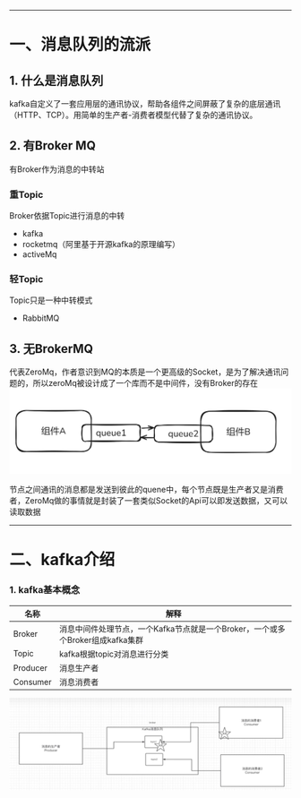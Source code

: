 
--- 
# 一、消息队列的流派
## 1. 什么是消息队列

kafka自定义了一套应用层的通讯协议，帮助各组件之间屏蔽了复杂的底层通讯（HTTP、TCP）。用简单的生产者-消费者模型代替了复杂的通讯协议。
## 2. 有Broker MQ
有Broker作为消息的中转站
### 重Topic
Broker依据Topic进行消息的中转
- kafka
- rocketmq（阿里基于开源kafka的原理编写）
- activeMq
### 轻Topic
Topic只是一种中转模式
- RabbitMQ

## 3. 无BrokerMQ
代表ZeroMq，作者意识到MQ的本质是一个更高级的Socket，是为了解决通讯问题的，所以zeroMq被设计成了一个库而不是中间件，没有Broker的存在
![zeromq](image/20250306233858.png)

节点之间通讯的消息都是发送到彼此的quene中，每个节点既是生产者又是消费者，ZeroMq做的事情就是封装了一套类似Socket的Api可以即发送数据，又可以读取数据

---

# 二、kafka介绍

### 1. kafka基本概念

| 名称       | 解释                                                 |
| -------- | -------------------------------------------------- |
| Broker   | 消息中间件处理节点，一个Kafka节点就是一个Broker，一个或多个Broker组成kafka集群 |
| Topic    | kafka根据topic对消息进行分类                                |
| Producer | 消息生产者                                              |
| Consumer | 消息消费者                                              |
![topic](image/20250307001013.png)
